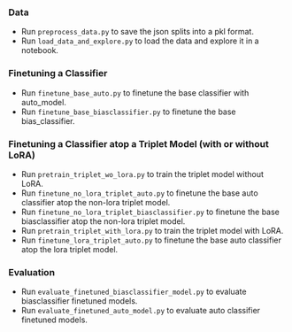 ### Data

- Run `preprocess_data.py` to save the json splits into a pkl format.
- Run `load_data_and_explore.py` to load the data and explore it in a notebook.

### Finetuning a Classifier

- Run `finetune_base_auto.py` to finetune the base classifier with auto_model.
- Run `finetune_base_biasclassifier.py` to finetune the base bias_classifier.

### Finetuning a Classifier atop a Triplet Model (with or without LoRA)

- Run `pretrain_triplet_wo_lora.py` to train the triplet model without LoRA.
- Run `finetune_no_lora_triplet_auto.py` to finetune the base auto classifier atop the non-lora triplet model.
- Run `finetune_no_lora_triplet_biasclassifier.py` to finetune the base biasclassifier atop the non-lora triplet model.
- Run `pretrain_triplet_with_lora.py` to train the triplet model with LoRA.
- Run `finetune_lora_triplet_auto.py` to finetune the base auto classifier atop the lora triplet model.

### Evaluation

- Run `evaluate_finetuned_biasclassifier_model.py` to evaluate biasclassifier finetuned models.
- Run `evaluate_finetuned_auto_model.py` to evaluate auto classifier finetuned models.
